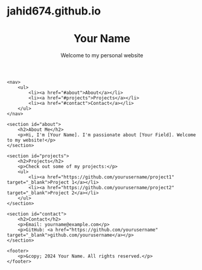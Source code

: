 # jahid674.github.io
<!DOCTYPE html>
<html lang="en">
<head>
    <meta charset="UTF-8">
    <meta name="viewport" content="width=device-width, initial-scale=1.0">
    <title>Your Name - Personal Website</title>
    <link rel="stylesheet" href="style.css">
</head>
<body>
    <header>
        <h1>Your Name</h1>
        <p>Welcome to my personal website</p>
    </header>
    
    <nav>
        <ul>
            <li><a href="#about">About</a></li>
            <li><a href="#projects">Projects</a></li>
            <li><a href="#contact">Contact</a></li>
        </ul>
    </nav>

    <section id="about">
        <h2>About Me</h2>
        <p>Hi, I'm [Your Name]. I'm passionate about [Your Field]. Welcome to my website!</p>
    </section>

    <section id="projects">
        <h2>Projects</h2>
        <p>Check out some of my projects:</p>
        <ul>
            <li><a href="https://github.com/yourusername/project1" target="_blank">Project 1</a></li>
            <li><a href="https://github.com/yourusername/project2" target="_blank">Project 2</a></li>
        </ul>
    </section>

    <section id="contact">
        <h2>Contact</h2>
        <p>Email: yourname@example.com</p>
        <p>GitHub: <a href="https://github.com/yourusername" target="_blank">github.com/yourusername</a></p>
    </section>

    <footer>
        <p>&copy; 2024 Your Name. All rights reserved.</p>
    </footer>
</body>
</html>
